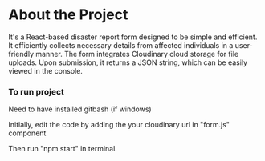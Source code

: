 # About the Project

It's a React-based disaster report form designed to be simple and efficient. It efficiently collects necessary details from affected individuals in a user-friendly manner. The form integrates Cloudinary cloud storage for file uploads. Upon submission, it returns a JSON string, which can be easily viewed in the console.

### To run project

Need to have installed gitbash (if windows)

Initially, edit the code by adding the your cloudinary url in "form.js" component

Then run "npm start" in terminal.

